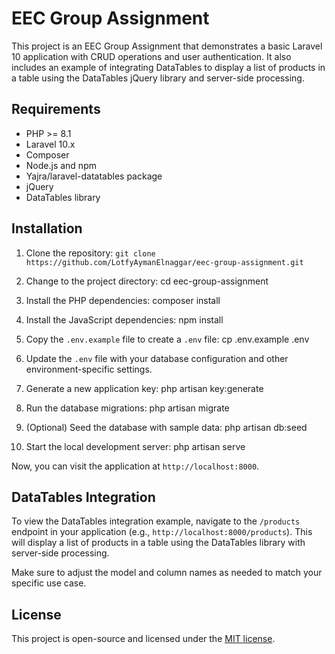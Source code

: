 # EEC Group Assignment

This project is an EEC Group Assignment that demonstrates a basic Laravel 10 application with CRUD operations and user authentication. It also includes an example of integrating DataTables to display a list of products in a table using the DataTables jQuery library and server-side processing.

## Requirements

- PHP >= 8.1
- Laravel 10.x
- Composer
- Node.js and npm
- Yajra/laravel-datatables package
- jQuery
- DataTables library

## Installation

1. Clone the repository: ``git clone https://github.com/LotfyAymanElnaggar/eec-group-assignment.git``

2. Change to the project directory: cd eec-group-assignment

3. Install the PHP dependencies: composer install

4. Install the JavaScript dependencies: npm install

5. Copy the `.env.example` file to create a `.env` file: cp .env.example .env

6. Update the `.env` file with your database configuration and other environment-specific settings.

7. Generate a new application key: php artisan key:generate

8. Run the database migrations: php artisan migrate

9. (Optional) Seed the database with sample data: php artisan db:seed

10. Start the local development server: php artisan serve

Now, you can visit the application at `http://localhost:8000`.

## DataTables Integration

To view the DataTables integration example, navigate to the `/products` endpoint in your application (e.g., `http://localhost:8000/products`). This will display a list of products in a table using the DataTables library with server-side processing.

Make sure to adjust the model and column names as needed to match your specific use case.

## License

This project is open-source and licensed under the [MIT license](LICENSE).
